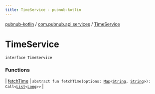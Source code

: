 ```yaml
---
title: TimeService - pubnub-kotlin
---
```


[pubnub-kotlin](../../index.html) / [com.pubnub.api.services](../index.html) / [TimeService](./index.html)

# TimeService

`interface TimeService`

### Functions

| [fetchTime](fetch-time.html) | `abstract fun fetchTime(options: `[`Map`](https://kotlinlang.org/api/latest/jvm/stdlib/kotlin.collections/-map/index.html)`<`[`String`](https://kotlinlang.org/api/latest/jvm/stdlib/kotlin/-string/index.html)`, `[`String`](https://kotlinlang.org/api/latest/jvm/stdlib/kotlin/-string/index.html)`>): Call<`[`List`](https://kotlinlang.org/api/latest/jvm/stdlib/kotlin.collections/-list/index.html)`<`[`Long`](https://kotlinlang.org/api/latest/jvm/stdlib/kotlin/-long/index.html)`>>` |

